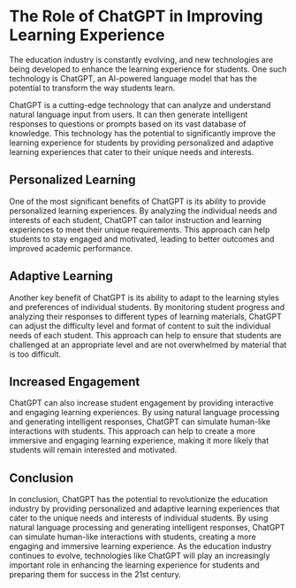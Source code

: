 The Role of ChatGPT in Improving Learning Experience
==================================================================

The education industry is constantly evolving, and new technologies are being developed to enhance the learning experience for students. One such technology is ChatGPT, an AI-powered language model that has the potential to transform the way students learn.

ChatGPT is a cutting-edge technology that can analyze and understand natural language input from users. It can then generate intelligent responses to questions or prompts based on its vast database of knowledge. This technology has the potential to significantly improve the learning experience for students by providing personalized and adaptive learning experiences that cater to their unique needs and interests.

Personalized Learning
---------------------

One of the most significant benefits of ChatGPT is its ability to provide personalized learning experiences. By analyzing the individual needs and interests of each student, ChatGPT can tailor instruction and learning experiences to meet their unique requirements. This approach can help students to stay engaged and motivated, leading to better outcomes and improved academic performance.

Adaptive Learning
-----------------

Another key benefit of ChatGPT is its ability to adapt to the learning styles and preferences of individual students. By monitoring student progress and analyzing their responses to different types of learning materials, ChatGPT can adjust the difficulty level and format of content to suit the individual needs of each student. This approach can help to ensure that students are challenged at an appropriate level and are not overwhelmed by material that is too difficult.

Increased Engagement
--------------------

ChatGPT can also increase student engagement by providing interactive and engaging learning experiences. By using natural language processing and generating intelligent responses, ChatGPT can simulate human-like interactions with students. This approach can help to create a more immersive and engaging learning experience, making it more likely that students will remain interested and motivated.

Conclusion
----------

In conclusion, ChatGPT has the potential to revolutionize the education industry by providing personalized and adaptive learning experiences that cater to the unique needs and interests of individual students. By using natural language processing and generating intelligent responses, ChatGPT can simulate human-like interactions with students, creating a more engaging and immersive learning experience. As the education industry continues to evolve, technologies like ChatGPT will play an increasingly important role in enhancing the learning experience for students and preparing them for success in the 21st century.


